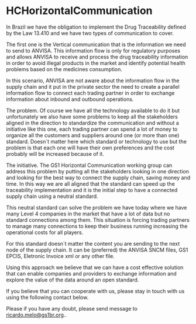 # HCHorizontalCommunication
In Brazil we have the obligation to implement the Drug Traceability defined by the Law 13.410 and we have two types of communication to cover.

The first one is the Vertical communication that is the information we need to send to ANVISA. This information flow is only for regulatory purposes and allows ANVISA to receive and process the drug traceability information in order to avoid illegal products in the market and identify potential health problems based on the medicines consumption.

In this scenario, ANVISA are not aware about the information flow in the supply chain and it put in the private sector the need to create a parallel information flow to connect each trading partner in order to exchange information about inbound and outbound operations.

The problem.
Of course we have all the technology available to do it but unfortunately we also have some problems to keep all the stakeholders aligned in the direction to standardize the communication and without a initiative like this one, each trading partner can spend a lot of money to organize all the customers and suppliers around one (or more than one) standard. Doesn´t matter here which standard or technology to use but the problem is that each one will have their own preferences and the cost probably will be increased because of it.

The initiative.
The GS1 Horizontal Communication working group can address this problem by putting all the stakeholders looking in one direction and looking for the best way to connect the supply chain, saving money and time. In this way we are all aligned that the standard can speed up the traceability implementation and it is the initial step to have a connected supply chain using a neutral standard.

This neutral standard can solve the problem we have today where we have many Level 4 companies in the market that have a lot of data but no standard connections among them. This situation is forcing trading partners to manage many connections to keep their business running increasing the operational costs for all players.

For this standard doesn´t matter the content you are sending to the next node of the supply chain. It can be (preferred) the ANVISA SNCM files, GS1 EPCIS, Eletronic Invoice xml or any other file.

Using this approach we believe that we can have a cost effective solution that can enable companies and providers to exchange information and explore the value of the data around an open standard.

If you believe that you can cooperate with us, please stay in touch with us using the following contact below.

Please if you have any doubt, please send message to ricardo.melo@gs1br.org..
